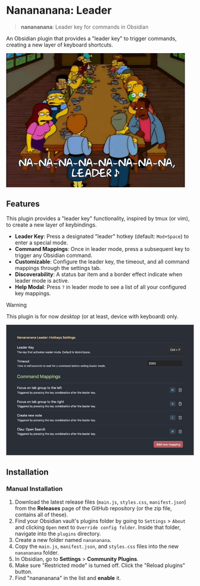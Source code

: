 # Nanananana: Leader

> **nanananana**: Leader key for commands in Obsidian

An Obsidian plugin that provides a "leader key" to trigger commands, creating a new layer of keyboard shortcuts.

![](https://raw.githubusercontent.com/rberenguel/obsidian-nanananana-leader-plugin/main/media/nanananana.gif)

## Features

This plugin provides a "leader key" functionality, inspired by tmux (or vim), to create a new layer of keybindings.

- **Leader Key**: Press a designated "leader" hotkey (default: `Mod+Space`) to enter a special mode.
- **Command Mappings**: Once in leader mode, press a subsequent key to trigger any Obsidian command.
- **Customizable**: Configure the leader key, the timeout, and all command mappings through the settings tab.
- **Discoverability**: A status bar item and a border effect indicate when leader mode is active.
- **Help Modal**: Press `?` in leader mode to see a list of all your configured key mappings.

> [!WARNING]
> This plugin is for now _desktop_ (or at least, device with keyboard) only.

![](https://raw.githubusercontent.com/rberenguel/obsidian-nanananana-leader-plugin/main/media/nanananana-leader.png)

## Installation

### Manual Installation

1.  Download the latest release files (`main.js`, `styles.css`, `manifest.json`) from the **Releases** page of the GitHub repository (or the zip file, contains all of these).
2.  Find your Obsidian vault's plugins folder by going to `Settings` > `About` and clicking `Open` next to `Override config folder`. Inside that folder, navigate into the `plugins` directory.
3.  Create a new folder named `nanananana`.
4.  Copy the `main.js`, `manifest.json`, and `styles.css` files into the new `nanananana` folder.
5.  In Obsidian, go to **Settings** > **Community Plugins**.
6.  Make sure "Restricted mode" is turned off. Click the "Reload plugins" button.
7.  Find "nanananana" in the list and **enable** it.
